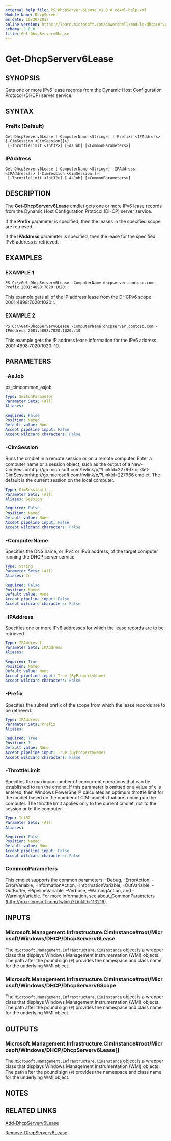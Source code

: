 ```yaml
---
external help file: PS_DhcpServerv6Lease_v1.0.0.cdxml-help.xml
Module Name: DhcpServer
ms.date: 10/30/2017
online version: https://learn.microsoft.com/powershell/module/dhcpserver/get-dhcpserverv6lease?view=windowsserver2012r2-ps&wt.mc_id=ps-gethelp
schema: 2.0.0
title: Get-DhcpServerv6Lease
---
```


# Get-DhcpServerv6Lease

## SYNOPSIS
Gets one or more IPv6 lease records from the Dynamic Host Configuration Protocol (DHCP) server service.

## SYNTAX

### Prefix (Default)
```
Get-DhcpServerv6Lease [-ComputerName <String>] [-Prefix] <IPAddress> [-CimSession <CimSession[]>]
 [-ThrottleLimit <Int32>] [-AsJob] [<CommonParameters>]
```

### IPAddress
```
Get-DhcpServerv6Lease [-ComputerName <String>] -IPAddress <IPAddress[]> [-CimSession <CimSession[]>]
 [-ThrottleLimit <Int32>] [-AsJob] [<CommonParameters>]
```

## DESCRIPTION
The **Get-DhcpServerv6Lease** cmdlet gets one or more IPv6 lease records from the Dynamic Host Configuration Protocol (DHCP) server service.

If the **Prefix** parameter is specified, then the leases in the specified scope are retrieved.

If the **IPAddress** parameter is specified, then the lease for the specified IPv6 address is retrieved.

## EXAMPLES

### EXAMPLE 1
```
PS C:\>Get-DhcpServerv6Lease -ComputerName dhcpserver.contoso.com -Prefix 2001:4898:7020:1020::
```

This example gets all of the IP address lease from the DHCPv6 scope 2001:4898:7020:1020::.

### EXAMPLE 2
```
PS C:\>Get-DhcpServerv6Lease -ComputerName dhcpserver.contoso.com -IPAddress 2001:4898:7020:1020::10
```

This example gets the IP address lease information for the IPv6 address 2001:4898:7020:1020::10.

## PARAMETERS

### -AsJob
ps_cimcommon_asjob

```yaml
Type: SwitchParameter
Parameter Sets: (All)
Aliases: 

Required: False
Position: Named
Default value: None
Accept pipeline input: False
Accept wildcard characters: False
```

### -CimSession
Runs the cmdlet in a remote session or on a remote computer.
Enter a computer name or a session object, such as the output of a New-CimSessionhttp://go.microsoft.com/fwlink/p/?LinkId=227967 or Get-CimSessionhttp://go.microsoft.com/fwlink/p/?LinkId=227966 cmdlet.
The default is the current session on the local computer.

```yaml
Type: CimSession[]
Parameter Sets: (All)
Aliases: Session

Required: False
Position: Named
Default value: None
Accept pipeline input: False
Accept wildcard characters: False
```

### -ComputerName
Specifies the DNS name, or IPv4 or IPv6 address, of the target computer running the DHCP server service.

```yaml
Type: String
Parameter Sets: (All)
Aliases: Cn

Required: False
Position: Named
Default value: None
Accept pipeline input: False
Accept wildcard characters: False
```

### -IPAddress
Specifies one or more IPv6 addresses for which the lease records are to be retrieved.

```yaml
Type: IPAddress[]
Parameter Sets: IPAddress
Aliases: 

Required: True
Position: Named
Default value: None
Accept pipeline input: True (ByPropertyName)
Accept wildcard characters: False
```

### -Prefix
Specifies the subnet prefix of the scope from which the lease records are to be retrieved.

```yaml
Type: IPAddress
Parameter Sets: Prefix
Aliases: 

Required: True
Position: 1
Default value: None
Accept pipeline input: True (ByPropertyName)
Accept wildcard characters: False
```

### -ThrottleLimit
Specifies the maximum number of concurrent operations that can be established to run the cmdlet.
If this parameter is omitted or a value of `0` is entered, then Windows PowerShell® calculates an optimum throttle limit for the cmdlet based on the number of CIM cmdlets that are running on the computer.
The throttle limit applies only to the current cmdlet, not to the session or to the computer.

```yaml
Type: Int32
Parameter Sets: (All)
Aliases: 

Required: False
Position: Named
Default value: None
Accept pipeline input: False
Accept wildcard characters: False
```

### CommonParameters
This cmdlet supports the common parameters: -Debug, -ErrorAction, -ErrorVariable, -InformationAction, -InformationVariable, -OutVariable, -OutBuffer, -PipelineVariable, -Verbose, -WarningAction, and -WarningVariable. For more information, see about_CommonParameters (http://go.microsoft.com/fwlink/?LinkID=113216).

## INPUTS

### Microsoft.Management.Infrastructure.CimInstance#root/Microsoft/Windows/DHCP/DhcpServerv6Lease
The `Microsoft.Management.Infrastructure.CimInstance` object is a wrapper class that displays Windows Management Instrumentation (WMI) objects.
The path after the pound sign (`#`) provides the namespace and class name for the underlying WMI object.

### Microsoft.Management.Infrastructure.CimInstance#root/Microsoft/Windows/DHCP/DhcpServerv6Scope
The `Microsoft.Management.Infrastructure.CimInstance` object is a wrapper class that displays Windows Management Instrumentation (WMI) objects.
The path after the pound sign (`#`) provides the namespace and class name for the underlying WMI object.

## OUTPUTS

### Microsoft.Management.Infrastructure.CimInstance#root/Microsoft/Windows/DHCP/DhcpServerv6Lease[]
The `Microsoft.Management.Infrastructure.CimInstance` object is a wrapper class that displays Windows Management Instrumentation (WMI) objects.
The path after the pound sign (`#`) provides the namespace and class name for the underlying WMI object.

## NOTES

## RELATED LINKS

[Add-DhcpServerv6Lease](./Add-DhcpServerv6Lease.md)

[Remove-DhcpServerv6Lease](./Remove-DhcpServerv6Lease.md)

